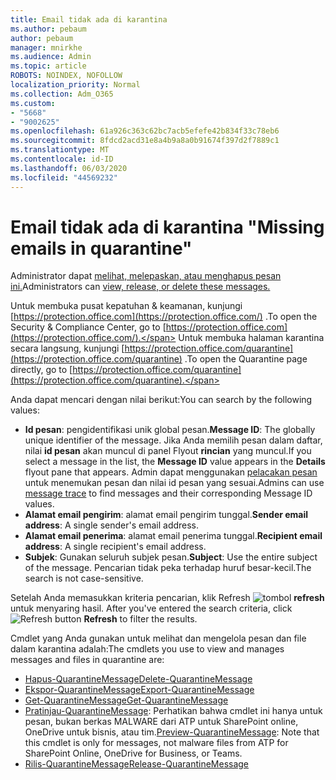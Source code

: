 ```yaml
---
title: Email tidak ada di karantina
ms.author: pebaum
author: pebaum
manager: mnirkhe
ms.audience: Admin
ms.topic: article
ROBOTS: NOINDEX, NOFOLLOW
localization_priority: Normal
ms.collection: Adm_O365
ms.custom:
- "5668"
- "9002625"
ms.openlocfilehash: 61a926c363c62bc7acb5efefe42b834f33c78eb6
ms.sourcegitcommit: 8fdcd2acd31e8a4b9a8a0b91674f397d2f7889c1
ms.translationtype: MT
ms.contentlocale: id-ID
ms.lasthandoff: 06/03/2020
ms.locfileid: "44569232"
---
```

# <a name="missing-emails-in-quarantine"></a><span data-ttu-id="110f7-102">Email tidak ada di karantina "</span><span class="sxs-lookup"><span data-stu-id="110f7-102">Missing emails in quarantine"</span></span>

<span data-ttu-id="110f7-103">Administrator dapat [melihat, melepaskan, atau menghapus pesan ini.](https://docs.microsoft.com/microsoft-365/security/office-365-security/manage-quarantined-messages-and-files?view=o365-worldwide)</span><span class="sxs-lookup"><span data-stu-id="110f7-103">Administrators can [view, release, or delete these messages.](https://docs.microsoft.com/microsoft-365/security/office-365-security/manage-quarantined-messages-and-files?view=o365-worldwide)</span></span>

<span data-ttu-id="110f7-104">Untuk membuka pusat kepatuhan & keamanan, kunjungi [https://protection.office.com](https://protection.office.com/) .</span><span class="sxs-lookup"><span data-stu-id="110f7-104">To open the Security & Compliance Center, go to [https://protection.office.com](https://protection.office.com/).</span></span> <span data-ttu-id="110f7-105">Untuk membuka halaman karantina secara langsung, kunjungi [https://protection.office.com/quarantine](https://protection.office.com/quarantine) .</span><span class="sxs-lookup"><span data-stu-id="110f7-105">To open the Quarantine page directly, go to [https://protection.office.com/quarantine](https://protection.office.com/quarantine).</span></span>  

<span data-ttu-id="110f7-106">Anda dapat mencari dengan nilai berikut:</span><span class="sxs-lookup"><span data-stu-id="110f7-106">You can search by the following values:</span></span>  

- <span data-ttu-id="110f7-107">**Id pesan**: pengidentifikasi unik global pesan.</span><span class="sxs-lookup"><span data-stu-id="110f7-107">**Message ID**: The globally unique identifier of the message.</span></span> <span data-ttu-id="110f7-108">Jika Anda memilih pesan dalam daftar, nilai **id pesan** akan muncul di panel Flyout **rincian** yang muncul.</span><span class="sxs-lookup"><span data-stu-id="110f7-108">If you select a message in the list, the  **Message ID**  value appears in the  **Details**  flyout pane that appears.</span></span> <span data-ttu-id="110f7-109">Admin dapat menggunakan [pelacakan pesan](https://docs.microsoft.com/microsoft-365/security/office-365-security/message-trace-scc?view=o365-worldwide) untuk menemukan pesan dan nilai id pesan yang sesuai.</span><span class="sxs-lookup"><span data-stu-id="110f7-109">Admins can use [message trace](https://docs.microsoft.com/microsoft-365/security/office-365-security/message-trace-scc?view=o365-worldwide) to find messages and their corresponding Message ID values.</span></span>
- <span data-ttu-id="110f7-110">**Alamat email pengirim**: alamat email pengirim tunggal.</span><span class="sxs-lookup"><span data-stu-id="110f7-110">**Sender email address**: A single sender's email address.</span></span>
- <span data-ttu-id="110f7-111">**Alamat email penerima**: alamat email penerima tunggal.</span><span class="sxs-lookup"><span data-stu-id="110f7-111">**Recipient email address**: A single recipient's email address.</span></span>
- <span data-ttu-id="110f7-112">**Subjek**: Gunakan seluruh subjek pesan.</span><span class="sxs-lookup"><span data-stu-id="110f7-112">**Subject**: Use the entire subject of the message.</span></span> <span data-ttu-id="110f7-113">Pencarian tidak peka terhadap huruf besar-kecil.</span><span class="sxs-lookup"><span data-stu-id="110f7-113">The search is not case-sensitive.</span></span>

<span data-ttu-id="110f7-114">Setelah Anda memasukkan kriteria pencarian, klik Refresh ![ tombol ](https://docs.microsoft.com/microsoft-365/media/scc-quarantine-refresh.png?view=o365-worldwide) **refresh** untuk menyaring hasil.  </span><span class="sxs-lookup"><span data-stu-id="110f7-114">After you've entered the search criteria, click  ![Refresh button](https://docs.microsoft.com/microsoft-365/media/scc-quarantine-refresh.png?view=o365-worldwide)  **Refresh**  to filter the results.</span></span>

<span data-ttu-id="110f7-115">Cmdlet yang Anda gunakan untuk melihat dan mengelola pesan dan file dalam karantina adalah:</span><span class="sxs-lookup"><span data-stu-id="110f7-115">The cmdlets you use to view and manages messages and files in quarantine are:</span></span>
- [<span data-ttu-id="110f7-116">Hapus-QuarantineMessage</span><span class="sxs-lookup"><span data-stu-id="110f7-116">Delete-QuarantineMessage</span></span>](https://docs.microsoft.com/powershell/module/exchange/delete-quarantinemessage)
- [<span data-ttu-id="110f7-117">Ekspor-QuarantineMessage</span><span class="sxs-lookup"><span data-stu-id="110f7-117">Export-QuarantineMessage</span></span>](https://docs.microsoft.com/powershell/module/exchange/export-quarantinemessage)
- [<span data-ttu-id="110f7-118">Get-QuarantineMessage</span><span class="sxs-lookup"><span data-stu-id="110f7-118">Get-QuarantineMessage</span></span>](https://docs.microsoft.com/powershell/module/exchange/get-quarantinemessage)
- <span data-ttu-id="110f7-119">[Pratinjau-QuarantineMessage](https://docs.microsoft.com/powershell/module/exchange/preview-quarantinemessage): Perhatikan bahwa cmdlet ini hanya untuk pesan, bukan berkas MALWARE dari ATP untuk SharePoint online, OneDrive untuk bisnis, atau tim.</span><span class="sxs-lookup"><span data-stu-id="110f7-119">[Preview-QuarantineMessage](https://docs.microsoft.com/powershell/module/exchange/preview-quarantinemessage): Note that this cmdlet is only for messages, not malware files from ATP for SharePoint Online, OneDrive for Business, or Teams.</span></span>
- [<span data-ttu-id="110f7-120">Rilis-QuarantineMessage</span><span class="sxs-lookup"><span data-stu-id="110f7-120">Release-QuarantineMessage</span></span>](https://docs.microsoft.com/powershell/module/exchange/release-quarantinemessage)